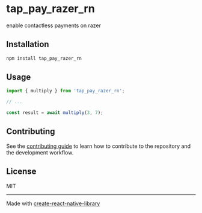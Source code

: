 # tap_pay_razer_rn

enable contactless payments on razer

## Installation

```sh
npm install tap_pay_razer_rn
```

## Usage

```js
import { multiply } from 'tap_pay_razer_rn';

// ...

const result = await multiply(3, 7);
```

## Contributing

See the [contributing guide](CONTRIBUTING.md) to learn how to contribute to the repository and the development workflow.

## License

MIT

---

Made with [create-react-native-library](https://github.com/callstack/react-native-builder-bob)
